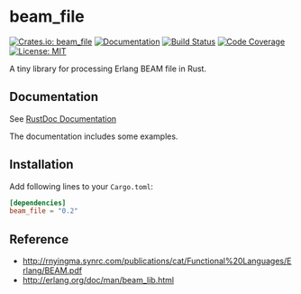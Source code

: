 beam_file
=========

[![Crates.io: beam_file](http://meritbadge.herokuapp.com/beam_file)](https://crates.io/crates/beam_file)
[![Documentation](https://docs.rs/beam_file/badge.svg)](https://docs.rs/beam_file)
[![Build Status](https://travis-ci.org/sile/beam_file.svg?branch=master)](https://travis-ci.org/sile/beam_file)
[![Code Coverage](https://codecov.io/gh/sile/beam_file/branch/master/graph/badge.svg)](https://codecov.io/gh/sile/beam_file/branch/master)
[![License: MIT](https://img.shields.io/badge/license-MIT-blue.svg)](LICENSE)

A tiny library for processing Erlang BEAM file in Rust.

Documentation
-------------

See [RustDoc Documentation](https://docs.rs/beam_file)

The documentation includes some examples.

Installation
------------

Add following lines to your `Cargo.toml`:

```toml
[dependencies]
beam_file = "0.2"
```

Reference
---------

- http://rnyingma.synrc.com/publications/cat/Functional%20Languages/Erlang/BEAM.pdf
- http://erlang.org/doc/man/beam_lib.html

